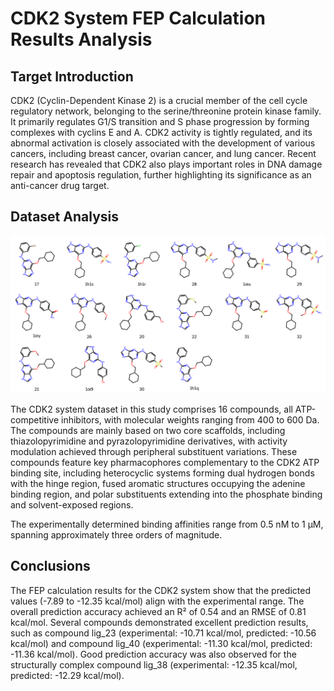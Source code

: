 # CDK2 System FEP Calculation Results Analysis

## Target Introduction

CDK2 (Cyclin-Dependent Kinase 2) is a crucial member of the cell cycle regulatory network, belonging to the serine/threonine protein kinase family. It primarily regulates G1/S transition and S phase progression by forming complexes with cyclins E and A. CDK2 activity is tightly regulated, and its abnormal activation is closely associated with the development of various cancers, including breast cancer, ovarian cancer, and lung cancer. Recent research has revealed that CDK2 also plays important roles in DNA damage repair and apoptosis regulation, further highlighting its significance as an anti-cancer drug target.

## Dataset Analysis

![Molecular structures of representative compounds](mol_grid.png)

The CDK2 system dataset in this study comprises 16 compounds, all ATP-competitive inhibitors, with molecular weights ranging from 400 to 600 Da. The compounds are mainly based on two core scaffolds, including thiazolopyrimidine and pyrazolopyrimidine derivatives, with activity modulation achieved through peripheral substituent variations. These compounds feature key pharmacophores complementary to the CDK2 ATP binding site, including heterocyclic systems forming dual hydrogen bonds with the hinge region, fused aromatic structures occupying the adenine binding region, and polar substituents extending into the phosphate binding and solvent-exposed regions.

The experimentally determined binding affinities range from 0.5 nM to 1 μM, spanning approximately three orders of magnitude.

## Conclusions

The FEP calculation results for the CDK2 system show that the predicted values (-7.89 to -12.35 kcal/mol) align with the experimental range. The overall prediction accuracy achieved an R² of 0.54 and an RMSE of 0.81 kcal/mol. Several compounds demonstrated excellent prediction results, such as compound lig_23 (experimental: -10.71 kcal/mol, predicted: -10.56 kcal/mol) and compound lig_40 (experimental: -11.30 kcal/mol, predicted: -11.36 kcal/mol). Good prediction accuracy was also observed for the structurally complex compound lig_38 (experimental: -12.35 kcal/mol, predicted: -12.29 kcal/mol). 